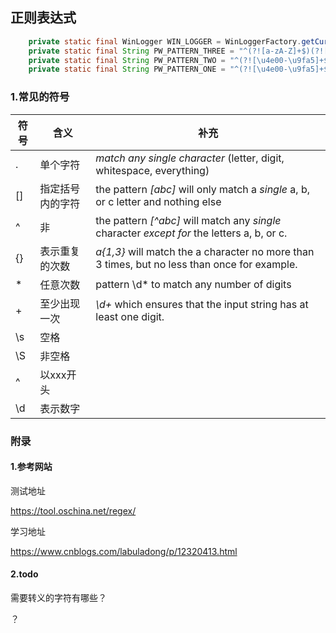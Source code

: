 ## 正则表达式

```java
    private static final WinLogger WIN_LOGGER = WinLoggerFactory.getCurrentClassLogger();
    private static final String PW_PATTERN_THREE = "^(?![a-zA-Z]+$)(?![0-9]+$)(?![!@#$%^&*,._]+$)(?![\u4e00-\u9fa5]+$)(?![\\s|\\t]+$)[a-zA-Z0-9!@#$%^&*,._]{8,16}$";
    private static final String PW_PATTERN_TWO = "^(?![\u4e00-\u9fa5]+$)(?![\\s|\\t]+$)[a-zA-Z0-9!@#$%^&*,._]{6,16}$";
    private static final String PW_PATTERN_ONE = "^(?![\u4e00-\u9fa5]+$)(?![\\s|\\t]+$)[a-zA-Z0-9!@#$%^&*,._]{1,16}$";
```

### 1.常见的符号



| 符号 | 含义             | 补充                                                         |
| ---- | ---------------- | ------------------------------------------------------------ |
| .    | 单个字符         | *match any single character* (letter, digit, whitespace, everything) |
| []   | 指定括号内的字符 | the pattern *[abc]* will only match a *single* a, b, or c letter and nothing else |
| ^    | 非               | the pattern *[^abc]* will match any *single* character *except for* the letters a, b, or c. |
| {}   | 表示重复的次数   | *a{1,3}* will match the a character no more than 3 times, but no less than once for example. |
| *    | 任意次数         | pattern \d* to match any number of digits                    |
| +    | 至少出现一次     | *\d+* which ensures that the input string has at least one digit. |
| \s   | 空格             |                                                              |
| \S   | 非空格           |                                                              |
| ^    | 以xxx开头        |                                                              |
| \d   | 表示数字         |                                                              |



### 附录

#### 1.参考网站

测试地址

https://tool.oschina.net/regex/

学习地址

https://www.cnblogs.com/labuladong/p/12320413.html

#### 2.todo

需要转义的字符有哪些？

？

